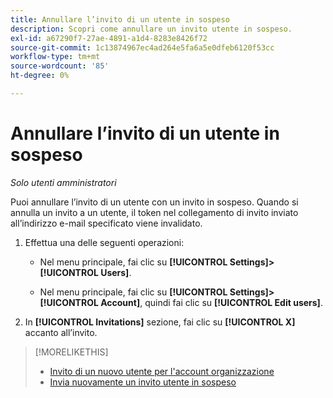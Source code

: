 ```yaml
---
title: Annullare l’invito di un utente in sospeso
description: Scopri come annullare un invito utente in sospeso.
exl-id: a67290f7-27ae-4891-a1d4-8283e8426f72
source-git-commit: 1c13874967ec4ad264e5fa6a5e0dfeb6120f53cc
workflow-type: tm+mt
source-wordcount: '85'
ht-degree: 0%

---
```


# Annullare l’invito di un utente in sospeso

*Solo utenti amministratori*

Puoi annullare l’invito di un utente con un invito in sospeso. Quando si annulla un invito a un utente, il token nel collegamento di invito inviato all’indirizzo e-mail specificato viene invalidato.

1. Effettua una delle seguenti operazioni:

   * Nel menu principale, fai clic su **[!UICONTROL Settings]>[!UICONTROL Users]**.

   * Nel menu principale, fai clic su **[!UICONTROL Settings]>[!UICONTROL Account]**, quindi fai clic su **[!UICONTROL Edit users]**.

1. In **[!UICONTROL Invitations]** sezione, fai clic su **[!UICONTROL X]** accanto all’invito.

>[!MORELIKETHIS]
>
>* [Invito di un nuovo utente per l&#39;account organizzazione](user-invite.md)
>* [Invia nuovamente un invito utente in sospeso](user-resend-invite.md)


<!-- >* [Edit User Permissions or Delete a User](user-edit.md) -->
